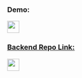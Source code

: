 ### Demo:
<a href="https://www.youtube.com/watch?v=6FbiA7q4vdg"><img height="28" width="28" src="https://cdn.jsdelivr.net/npm/simple-icons@v4/icons/youtube.svg" />

### Backend Repo Link:
<a href="https://github.com/danielkwon89/meet-me-halfway-rails"><img height="28" width="28" src="https://cdn.jsdelivr.net/npm/simple-icons@v4/icons/github.svg" />
